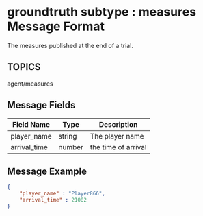 # groundtruth subtype : measures Message Format
The measures published at the end of a trial.  

## TOPICS

agent/measures

## Message Fields

| Field Name | Type | Description|
 --- | --- | ---
| player_name | string | The player name
| arrival_time | number | the time of arrival

## Message Example

```json
{
    "player_name" : "Player866",
    "arrival_time" : 21002
}